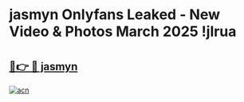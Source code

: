 # jasmyn Onlyfans Leaked - New Video & Photos March 2025 !jlrua

# <h2><a href="https://vcfbhg.iuczelnia.edu.pl?title=jasmyn&ref=jlrua">🔗👉 🔴 jasmyn</a></h2>

[![acn](https://github.com/user-attachments/assets/0f9c940e-d8b0-45ae-aac7-cd30a18b3e1c)](https://vcfbhg.iuczelnia.edu.pl?title=jasmyn&ref=jlrua)

